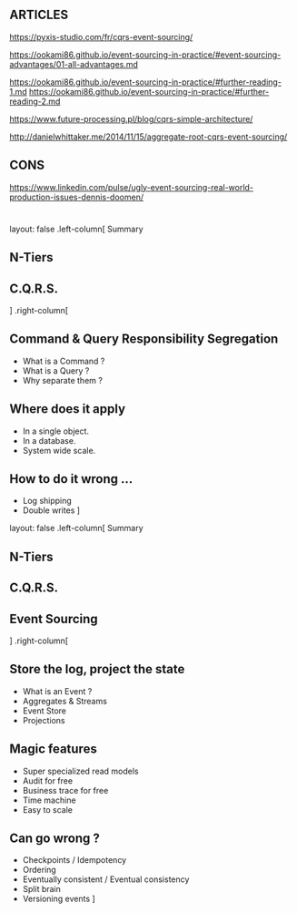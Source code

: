 

## ARTICLES 
https://pyxis-studio.com/fr/cqrs-event-sourcing/

https://ookami86.github.io/event-sourcing-in-practice/#event-sourcing-advantages/01-all-advantages.md

https://ookami86.github.io/event-sourcing-in-practice/#further-reading-1.md
https://ookami86.github.io/event-sourcing-in-practice/#further-reading-2.md

https://www.future-processing.pl/blog/cqrs-simple-architecture/

http://danielwhittaker.me/2014/11/15/aggregate-root-cqrs-event-sourcing/

## CONS

https://www.linkedin.com/pulse/ugly-event-sourcing-real-world-production-issues-dennis-doomen/























# 

layout: false
.left-column[
  Summary
  ## N-Tiers
  ## C.Q.R.S.
]
.right-column[
  ## Command & Query Responsibility Segregation
  - What is a Command ?
  - What is a Query ?
  - Why separate them ?
  

  ## Where does it apply
  - In a single object.
  - In a database.
  - System wide scale.


  ## How to do it wrong ...
  - Log shipping
  - Double writes
]



layout: false
.left-column[
  Summary
  ## N-Tiers
  ## C.Q.R.S.
  ## Event Sourcing
]
.right-column[
  ## Store the log, project the state
  - What is an Event ?
  - Aggregates & Streams
  - Event Store
  - Projections


  ## Magic features
  - Super specialized read models
  - Audit for free
  - Business trace for free
  - Time machine 
  - Easy to scale


  ## Can go wrong ?
  - Checkpoints / Idempotency
  - Ordering
  - Eventually consistent / Eventual consistency
  - Split brain
  - Versioning events
]

